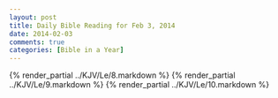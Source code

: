 ```yaml
---
layout: post
title: Daily Bible Reading for Feb 3, 2014
date: 2014-02-03
comments: true
categories: [Bible in a Year]
---
```

{% render_partial ../KJV/Le/8.markdown %}
{% render_partial ../KJV/Le/9.markdown %}
{% render_partial ../KJV/Le/10.markdown %}
